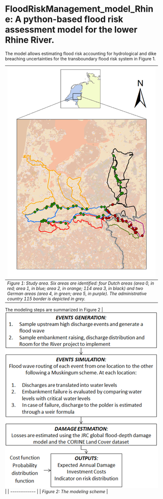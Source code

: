 # FloodRiskManagement_model_Rhine: A python-based flood risk assessment model for the lower Rhine River.
The model allows estimating flood risk accounting for hydrological and dike breaching uncertainties for the transboundary flood risk system in Figure 1.

|<img src="figs/Rhine.png" width="600"/>|
| ------------- |
| *Figure 1: Study area. Six areas are identified: four Dutch areas (area 0, in red; area 1, in blue; area 2, in orange; 114 area 3, in black) and two German areas (area 4, in green; area 5, in purple). The administrative country 115 border is depicted in grey.*          |

The modeling steps are summarized in Figure 2
|<img src="figs/model_scheme.png" width="600"/>|
| ------------- |
| *Figure 2: The modeling scheme*  |
